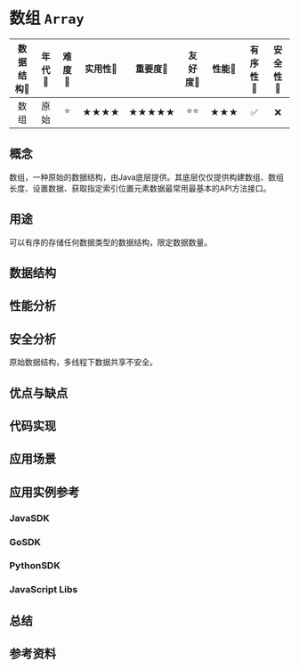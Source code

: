 # 数组 `Array`

| 数据结构:speech_balloon: | 年代:speech_balloon: | 难度:speech_balloon: | 实用性:speech_balloon: | 重要度:speech_balloon: | 友好度:speech_balloon: | 性能:speech_balloon: | 有序性:speech_balloon: | 安全性:speech_balloon: |
| :---------------------------: | :----------------------: | :----------------------: | :------------------------: | :------------------------: | :------------------------: | :----------------------: | :------------------------: | :----: |
|             数组              |           原始           |          :star:          |            ★★★★            |           ★★★★★            |        :star::star:        |           ★★★            |     :white_check_mark:     |  :x:   |

## 概念

数组，一种原始的数据结构，由Java底层提供。其底层仅仅提供构建数组、数组长度、设置数据、获取指定索引位置元素数据最常用最基本的API方法接口。

## 用途

可以有序的存储任何数据类型的数据结构，限定数据数量。

## 数据结构



## 性能分析



## 安全分析

原始数据结构，多线程下数据共享不安全。

## 优点与缺点



## 代码实现



## 应用场景



## 应用实例参考

### JavaSDK

### GoSDK

### PythonSDK

### JavaScript Libs



## 总结



## 参考资料





